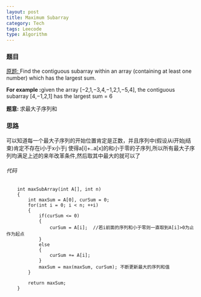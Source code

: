 ```yaml
---
layout: post
title: Maximum Subarray
category: Tech
tags: Leecode
type: Algorithm
---
```


### 题目
[原题: ](//oj.leetcode.com/problems/maximum-subarray/)Find the contiguous subarray within an array (containing at least one number) which has the largest sum.

<b>For example :</b>given the array [−2,1,−3,4,−1,2,1,−5,4],
the contiguous subarray [4,−1,2,1] has the largest sum = 6

<b>题意: </b>求最大子序列和

### 思路
可以知道每一个最大子序列的开始位置肯定是正数，并且序列中(假设从i开始j结束)肯定不存在i小于x小于j
使得a[i]+..a[x]的和小于零的子序列,所以所有最大子序列均满足上述的来年改革条件,然后取其中最大的就可以了

###### 代码

		int maxSubArray(int A[], int n) 
	    {
	        int maxSum = A[0], curSum = 0;
	        for(int i = 0; i < n; ++i)
	        {
	            if(curSum <= 0)
	            {
	                curSum = A[i];  //若i前面的序列和小于零则一直取到A[i]>0为止作为起点
	            }
	            else
	            {
	                curSum += A[i]; 
	            }
	            maxSum = max(maxSum, curSum); 不断更新最大的序列和值
	        }
	        
	        return maxSum;
	    }

